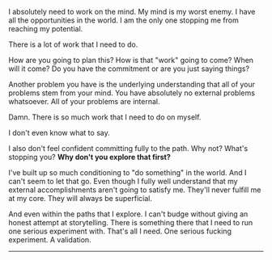 I absolutely need to work on the mind. My mind is my worst enemy. I have all the opportunities in the world. I am the only one stopping me from reaching my potential.

There is a lot of work that I need to do.

How are you going to plan this? How is that "work" going to come? When will it come? Do you have the commitment or are you just saying things?

Another problem you have is the underlying understanding that all of your problems stem from your mind. You have absolutely no external problems whatsoever. All of your problems are internal.

Damn. There is so much work that I need to do on myself.

I don't even know what to say.

I also don't feel confident committing fully to the path. Why not? What's stopping you? **Why don't you explore that first?**

I've built up so much conditioning to "do something" in the world. And I can't seem to let that go. Even though I fully well understand that my external accomplishments aren't going to satisfy me. They'll never fulfill me at my core. They will always be superficial.

And even within the paths that I explore. I can't budge without giving an honest attempt at storytelling. There is something there that I need to run one serious experiment with. That's all I need. One serious fucking experiment. A validation.

---